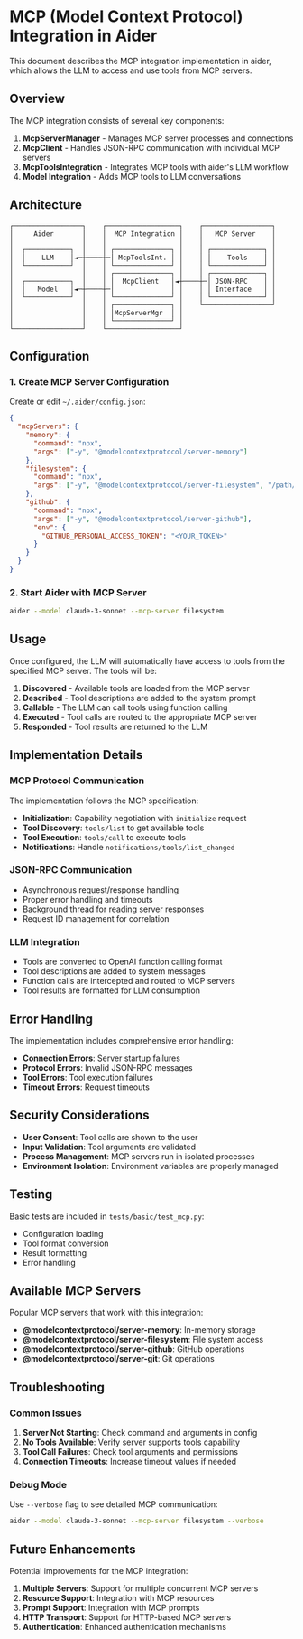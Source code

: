 # MCP (Model Context Protocol) Integration in Aider

This document describes the MCP integration implementation in aider, which allows the LLM to access and use tools from MCP servers.

## Overview

The MCP integration consists of several key components:

1. **McpServerManager** - Manages MCP server processes and connections
2. **McpClient** - Handles JSON-RPC communication with individual MCP servers
3. **McpToolsIntegration** - Integrates MCP tools with aider's LLM workflow
4. **Model Integration** - Adds MCP tools to LLM conversations

## Architecture

```
┌─────────────────┐    ┌──────────────────┐    ┌─────────────────┐
│     Aider       │    │  MCP Integration │    │   MCP Server    │
│                 │    │                  │    │                 │
│  ┌───────────┐  │    │ ┌──────────────┐ │    │ ┌─────────────┐ │
│  │    LLM    │◄─┼────┼─│ McpToolsInt. │ │    │ │    Tools    │ │
│  └───────────┘  │    │ └──────────────┘ │    │ └─────────────┘ │
│                 │    │ ┌──────────────┐ │    │ ┌─────────────┐ │
│  ┌───────────┐  │    │ │  McpClient   │◄┼────┼─│ JSON-RPC    │ │
│  │   Model   │◄─┼────┼─│              │ │    │ │ Interface   │ │
│  └───────────┘  │    │ └──────────────┘ │    │ └─────────────┘ │
│                 │    │ ┌──────────────┐ │    └─────────────────┘
│                 │    │ │McpServerMgr  │ │
│                 │    │ └──────────────┘ │
└─────────────────┘    └──────────────────┘
```

## Configuration

### 1. Create MCP Server Configuration

Create or edit `~/.aider/config.json`:

```json
{
  "mcpServers": {
    "memory": {
      "command": "npx",
      "args": ["-y", "@modelcontextprotocol/server-memory"]
    },
    "filesystem": {
      "command": "npx",
      "args": ["-y", "@modelcontextprotocol/server-filesystem", "/path/to/allowed/files"]
    },
    "github": {
      "command": "npx",
      "args": ["-y", "@modelcontextprotocol/server-github"],
      "env": {
        "GITHUB_PERSONAL_ACCESS_TOKEN": "<YOUR_TOKEN>"
      }
    }
  }
}
```

### 2. Start Aider with MCP Server

```bash
aider --model claude-3-sonnet --mcp-server filesystem
```

## Usage

Once configured, the LLM will automatically have access to tools from the specified MCP server. The tools will be:

1. **Discovered** - Available tools are loaded from the MCP server
2. **Described** - Tool descriptions are added to the system prompt
3. **Callable** - The LLM can call tools using function calling
4. **Executed** - Tool calls are routed to the appropriate MCP server
5. **Responded** - Tool results are returned to the LLM

## Implementation Details

### MCP Protocol Communication

The implementation follows the MCP specification:

- **Initialization**: Capability negotiation with `initialize` request
- **Tool Discovery**: `tools/list` to get available tools
- **Tool Execution**: `tools/call` to execute tools
- **Notifications**: Handle `notifications/tools/list_changed`

### JSON-RPC Communication

- Asynchronous request/response handling
- Proper error handling and timeouts
- Background thread for reading server responses
- Request ID management for correlation

### LLM Integration

- Tools are converted to OpenAI function calling format
- Tool descriptions are added to system messages
- Function calls are intercepted and routed to MCP servers
- Tool results are formatted for LLM consumption

## Error Handling

The implementation includes comprehensive error handling:

- **Connection Errors**: Server startup failures
- **Protocol Errors**: Invalid JSON-RPC messages
- **Tool Errors**: Tool execution failures
- **Timeout Errors**: Request timeouts

## Security Considerations

- **User Consent**: Tool calls are shown to the user
- **Input Validation**: Tool arguments are validated
- **Process Management**: MCP servers run in isolated processes
- **Environment Isolation**: Environment variables are properly managed

## Testing

Basic tests are included in `tests/basic/test_mcp.py`:

- Configuration loading
- Tool format conversion
- Result formatting
- Error handling

## Available MCP Servers

Popular MCP servers that work with this integration:

- **@modelcontextprotocol/server-memory**: In-memory storage
- **@modelcontextprotocol/server-filesystem**: File system access
- **@modelcontextprotocol/server-github**: GitHub operations
- **@modelcontextprotocol/server-git**: Git operations

## Troubleshooting

### Common Issues

1. **Server Not Starting**: Check command and arguments in config
2. **No Tools Available**: Verify server supports tools capability
3. **Tool Call Failures**: Check tool arguments and permissions
4. **Connection Timeouts**: Increase timeout values if needed

### Debug Mode

Use `--verbose` flag to see detailed MCP communication:

```bash
aider --model claude-3-sonnet --mcp-server filesystem --verbose
```

## Future Enhancements

Potential improvements for the MCP integration:

1. **Multiple Servers**: Support for multiple concurrent MCP servers
2. **Resource Support**: Integration with MCP resources
3. **Prompt Support**: Integration with MCP prompts
4. **HTTP Transport**: Support for HTTP-based MCP servers
5. **Authentication**: Enhanced authentication mechanisms
